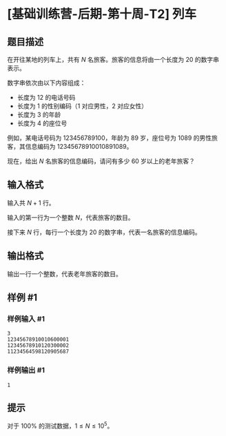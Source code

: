 # [基础训练营-后期-第十周-T2] 列车

## 题目描述

在开往某地的列车上，共有 $N$ 名旅客。旅客的信息将由一个长度为 $20$ 的数字串表示。

数字串依次由以下内容组成：

- 长度为 $12$ 的电话号码
- 长度为 $1$ 的性别编码（$1$ 对应男性，$2$ 对应女性）
- 长度为 $3$ 的年龄
- 长度为 $4$ 的座位号

例如，某电话号码为 $123456789100$，年龄为 $89$ 岁，座位号为 $1089$ 的男性旅客，其信息编码为 $12345678910010891089$。

现在，给出 $N$ 名旅客的信息编码，请问有多少 $60$ 岁以上的老年旅客？

## 输入格式

输入共 $N+1$ 行。

输入的第一行为一个整数 $N$，代表旅客的数目。

接下来 $N$ 行，每行一个长度为 $20$ 的数字串，代表一名旅客的信息编码。

## 输出格式

输出一行一个整数，代表老年旅客的数目。

## 样例 #1

### 样例输入 #1

```
3
12345678910010600001
12345678910120300002
11234564598120905687
```

### 样例输出 #1

```
1
```

## 提示

对于 $100\%$ 的测试数据，$1 \le N \le 10^5$。